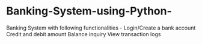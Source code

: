 # Banking-System-using-Python-
Banking System with following functionalities  -   Login/Create a bank account     Credit and debit amount     Balance inquiry     View transaction logs 
